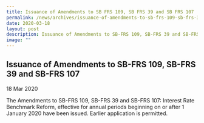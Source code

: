```yaml
---
title: Issuance of Amendments to SB FRS 109, SB FRS 39 and SB FRS 107
permalink: /news/archives/issuance-of-amendments-to-sb-frs-109-sb-frs-39-and-sb-frs-107/
date: 2020-03-18
layout: post
description: Issuance of Amendments to SB-FRS 109, SB-FRS 39 and SB-FRS 107
image: ""
---
```

Issuance of Amendments to SB-FRS 109, SB-FRS 39 and SB-FRS 107
--------------------------------------------------------------

18 Mar 2020

The Amendments to SB-FRS 109, SB-FRS 39 and SB-FRS 107: Interest Rate Benchmark Reform, effective for annual periods beginning on or after 1 January 2020 have been issued. Earlier application is permitted.